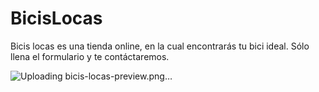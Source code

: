 # BicisLocas
Bicis locas es una tienda online, en la cual encontrarás tu bici ideal. Sólo llena el formulario y te contáctaremos.

![Uploading bicis-locas-preview.png…]()

